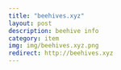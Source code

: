 ```yaml
---
title: "beehives.xyz"
layout: post
description: beehive info
category: item
img: img/beehives.xyz.png
redirect: http://beehives.xyz
---
```


